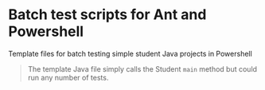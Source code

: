 # Batch test scripts for Ant and Powershell
Template files for batch testing simple student Java projects in Powershell

>The template Java file simply calls the Student `main` method but could run any number of tests.
